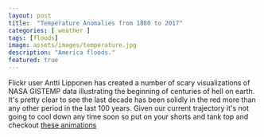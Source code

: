 ```yaml
---
layout: post
title:  "Temperature Anomalies from 1880 to 2017"
categories: [ weather ]
tags: [floods]
image: assets/images/temperature.jpg
description: "America floods."
featured: true
---
```


Flickr user Antti Lipponen has created a number of scary visualizations of NASA GISTEMP data illustrating the beginning of centuries of hell on earth. It's pretty clear to see the last decade has been solidly in the red more than any other period in the last 100 years. Given our current trajectory it's not going to cool down any time soon so put on your shorts and tank top and checkout [these animations](https://www.flickr.com/photos/150411108@N06/)